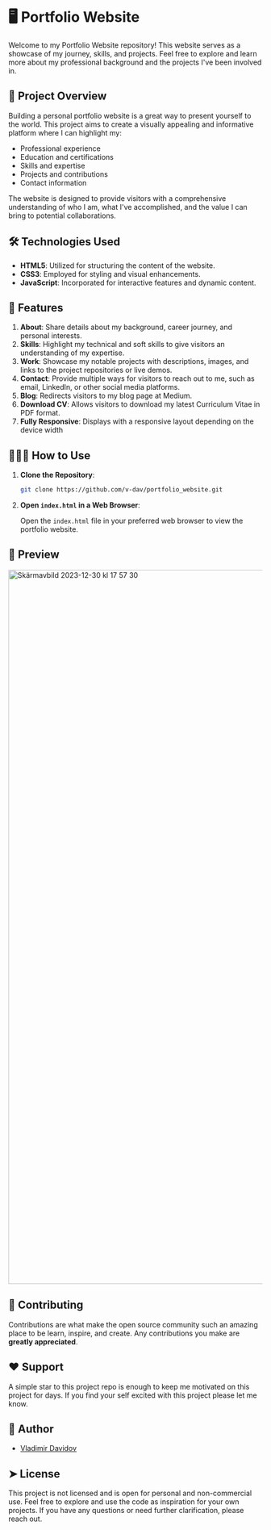 # 🖥️ Portfolio Website

Welcome to my Portfolio Website repository! This website serves as a showcase of my journey, skills, and projects. Feel free to explore and learn more about my professional background and the projects I've been involved in.

## 📃 Project Overview

Building a personal portfolio website is a great way to present yourself to the world. This project aims to create a visually appealing and informative platform where I can highlight my:

- Professional experience
- Education and certifications
- Skills and expertise
- Projects and contributions
- Contact information

The website is designed to provide visitors with a comprehensive understanding of who I am, what I've accomplished, and the value I can bring to potential collaborations.

## 🛠️ Technologies Used

- **HTML5**: Utilized for structuring the content of the website.
- **CSS3**: Employed for styling and visual enhancements.
- **JavaScript**: Incorporated for interactive features and dynamic content.

## 🧐 Features

1. **About**: Share details about my background, career journey, and personal interests.
2. **Skills**: Highlight my technical and soft skills to give visitors an understanding of my expertise.
3. **Work**: Showcase my notable projects with descriptions, images, and links to the project repositories or live demos.
4. **Contact**: Provide multiple ways for visitors to reach out to me, such as email, LinkedIn, or other social media platforms.
5. **Blog**: Redirects visitors to my blog page at Medium.
6. **Download CV**: Allows visitors to download my latest Curriculum Vitae in PDF format.
7. **Fully Responsive**: Displays with a responsive layout depending on the device width

## 🧑🏻‍💻 How to Use

1. **Clone the Repository**:

    ```bash
    git clone https://github.com/v-dav/portfolio_website.git
    ```

2. **Open `index.html` in a Web Browser**:

    Open the `index.html` file in your preferred web browser to view the portfolio website.

## 🌅 Preview

<img width="1416" alt="Skärmavbild 2023-12-30 kl  17 57 30" src="https://github.com/v-dav/portfolio_website/assets/115344057/5adaee4a-e99d-4212-a4f9-5e13ac66d41f">


## 🍰 Contributing    
Contributions are what make the open source community such an amazing place to be learn, inspire, and create. Any contributions you make are **greatly appreciated**.

## ❤️ Support  
A simple star to this project repo is enough to keep me motivated on this project for days. If you find your self excited with this project please let me know.

## 🙇 Author

- [Vladimir Davidov](https://github.com/v-dav)

## ➤ License

This project is not licensed and is open for personal and non-commercial use. Feel free to explore and use the code as inspiration for your own projects. If you have any questions or need further clarification, please reach out.
